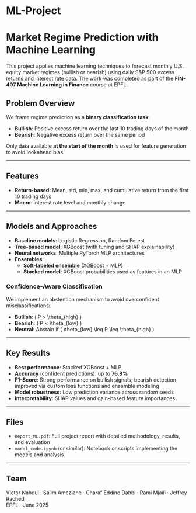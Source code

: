 # ML-Project
# Market Regime Prediction with Machine Learning

This project applies machine learning techniques to forecast monthly U.S. equity market regimes (bullish or bearish) using daily S&P 500 excess returns and interest rate data. The work was completed as part of the **FIN-407 Machine Learning in Finance** course at EPFL.

## Problem Overview

We frame regime prediction as a **binary classification task**:
- **Bullish**: Positive excess return over the last 10 trading days of the month
- **Bearish**: Negative excess return over the same period

Only data available **at the start of the month** is used for feature generation to avoid lookahead bias.

---

## Features

- **Return-based**: Mean, std, min, max, and cumulative return from the first 10 trading days
- **Macro**: Interest rate level and monthly change

---

## Models and Approaches

- **Baseline models**: Logistic Regression, Random Forest
- **Tree-based model**: XGBoost (with tuning and SHAP explainability)
- **Neural networks**: Multiple PyTorch MLP architectures
- **Ensembles**:
  - **Soft-labeled ensemble** (XGBoost + MLP)
  - **Stacked model**: XGBoost probabilities used as features in an MLP

### Confidence-Aware Classification
We implement an abstention mechanism to avoid overconfident misclassifications:
- **Bullish**: \( P > \theta_{high} \)
- **Bearish**: \( P < \theta_{low} \)
- **Neutral**: Abstain if \( \theta_{low} \leq P \leq \theta_{high} \)

---

## Key Results

- **Best performance**: Stacked XGBoost + MLP
- **Accuracy** (confident predictions): up to **76.9%**
- **F1-Score**: Strong performance on bullish signals; bearish detection improved via custom loss functions and ensemble modeling
- **Model robustness**: Low prediction variance across random seeds
- **Interpretability**: SHAP values and gain-based feature importances

---

## Files

- `Report_ML.pdf`: Full project report with detailed methodology, results, and evaluation
- `model_code.ipynb` (or similar): Notebook or scripts implementing the models and analysis

---

## Team

Victor Nahoul · Salim Ameziane · Charaf Eddine Dahbi · Rami Mjalli · Jeffrey Rached  
EPFL · June 2025
